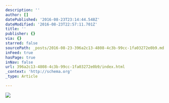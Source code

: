 ```yaml
---
description: ''
author: []
datePublished: '2016-08-23T23:14:44.548Z'
dateModified: '2016-08-23T22:57:11.701Z'
title: ''
publisher: {}
via: {}
starred: false
sourcePath: _posts/2016-08-23-396a2c13-4808-4c3b-99cc-1fa03272e0b9.md
inFeed: true
hasPage: true
inNav: false
url: 396a2c13-4808-4c3b-99cc-1fa03272e0b9/index.html
_context: 'http://schema.org'
_type: Article

---
```

![](https://the-grid-user-content.s3-us-west-2.amazonaws.com/84ad6f49-63ff-4784-914c-96955fe38f66.jpg)
